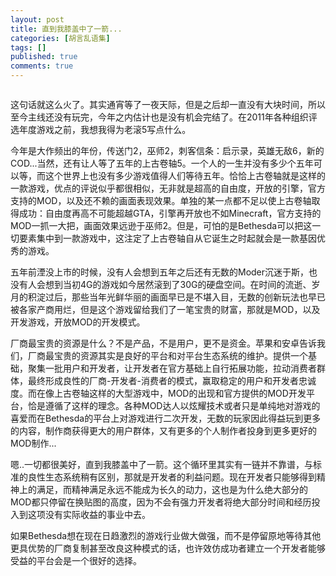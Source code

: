 ```yaml
---
layout: post
title: 直到我膝盖中了一箭...
categories: [胡言乱语集]
tags: []
published: true
comments: true
---
```

<a href="http://www.onevcat.com/wp-content/uploads/2011/12/skyrim.png"><img class="aligncenter size-full wp-image-419" title="skyrim" src="http://www.onevcat.com/wp-content/uploads/2011/12/skyrim.png" alt=""/></a>

这句话就这么火了。其实通宵等了一夜天际，但是之后却一直没有大块时间，所以至今主线还没有玩完，今年之内估计也是没有机会完结了。在2011年各种组织评选年度游戏之前，我想我得为老滚5写点什么。

今年是大作频出的年份，传送门2，巫师2，刺客信条：启示录，英雄无敌6，新的COD...当然，还有让人等了五年的上古卷轴5。一个人的一生并没有多少个五年可以等，而这个世界上也没有多少游戏值得人们等待五年。<!--:--><!--more--><!--:zh-->恰恰上古卷轴就是这样的一款游戏，优点的评说似乎都很相似，无非就是超高的自由度，开放的引擎，官方支持的MOD，以及还不赖的画面表现效果。单独的某一点都不足以使上古卷轴取得成功：自由度再高不可能超越GTA，引擎再开放也不如Minecraft，官方支持的MOD一抓一大把，画面效果远逊于巫师2。但是，可怕的是Bethesda可以把这一切要素集中到一款游戏中，这注定了上古卷轴自从它诞生之时起就会是一款基因优秀的游戏。

五年前湮没上市的时候，没有人会想到五年之后还有无数的Moder沉迷于斯，也没有人会想到当初4G的游戏如今居然滚到了30G的硬盘空间。在时间的流逝、岁月的积淀过后，那些当年光鲜华丽的画面早已是不堪入目，无数的创新玩法也早已被各家产商用烂，但是这个游戏留给我们了一笔宝贵的财富，那就是MOD，以及开发游戏，开放MOD的开发模式。

厂商最宝贵的资源是什么？不是产品，不是用户，更不是资金。苹果和安卓告诉我们，厂商最宝贵的资源其实是良好的平台和对平台生态系统的维护。提供一个基础，聚集一批用户和开发者，让开发者在官方基础上自行拓展功能，拉动消费者群体，最终形成良性的厂商-开发者-消费者的模式，赢取稳定的用户和开发者忠诚度。而在像上古卷轴这样的大型游戏中，MOD的出现和官方提供的MOD开发平台，恰是遵循了这样的理念。各种MOD达人以炫耀技术或者只是单纯地对游戏的喜爱而在Bethesda的平台上对游戏进行二次开发，无数的玩家因此得益玩到更多的内容，制作商获得更大的用户群体，又有更多的个人制作者投身到更多更好的MOD制作...

嗯..一切都很美好，直到我膝盖中了一箭。这个循环里其实有一链并不靠谱，与标准的良性生态系统稍有区别，那就是开发者的利益问题。现在开发者只能够得到精神上的满足，而精神满足永远不能成为长久的动力，这也是为什么绝大部分的MOD都只停留在换贴图的高度，因为不会有强力开发者将绝大部分时间和经历投入到这项没有实际收益的事业中去。

如果Bethesda想在现在日趋激烈的游戏行业做大做强，而不是停留原地等待其他更具优势的厂商复制甚至改良这种模式的话，也许效仿成功者建立一个开发者能够受益的平台会是一个很好的选择。

